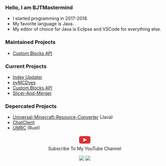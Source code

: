 ### Hello, I am BJTMastermind

* I started programming in 2017-2018.
* My favorite language is Java.
* My editor of choice for Java is Eclipse and VSCode for everything else.
  
### Maintained Projects
* [Custom Blocks API](https://www.github.com/BJTMastermind/Custom-Blocks-API)

### Current Projects
* [Indev Updater](https://www.github.com/BJTMastermind/Indev-Updater)
* [pyMCDyes](https://www.github.com/BJTMastermind/pyMCDyes)
* [Custom Blocks API](https://www.github.com/BJTMastermind/Custom-Blocks-API)
* [Slicer-And-Merger](https://www.github.com/BJTMastermind/Slicer-And-Merger)

### Depercated Projects
* [Universal-Minecraft-Resource-Converter](https://www.github.com/BJTMastermind/Universal-Minecraft-Resource-Converter) (Java)
* [ChatClient](https://www.github.com/BJTMastermind/ChatClient)
* [UMRC](https://www.github.com/BJTMastermind/UMRC) (Rust)

<p align="center">
  <a href="https://www.youtube.com/channel/UCiFDXb0SDboAOyZOzQHjw2w"><img width=36 height=32 alt="Youtube" src="https://github.com/BJTMastermind/BJTMastermind/blob/main/youtube-512.png"></a><br>
Subscribe To My YouTube Channel
</p>

<p align="center">
  <img src="https://github-readme-stats.vercel.app/api?username=BJTMastermind&count_private=true&show_icons=true&bg_color=00000000&title_color=7cf221&text_color=f9f3d8&icon_color=00ddf0&locale=en">
  <img src="https://github-readme-stats.vercel.app/api/top-langs/?username=BJTMastermind&layout=compact&bg_color=00000000&title_color=7cf221&text_color=f9f3d8&icon_color=00ddf0&locale=en">
</p>
